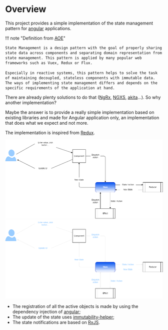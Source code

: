 # Overview

This project provides a simple implementation of the state management pattern for [angular](https://angular.io/) applications.


!!! note "Definition from [AOE](https://www.aoe.com/techradar/methods-and-patterns/state-management-pattern.html)"

    State Management is a design pattern with the goal of properly sharing state data across components and separating domain representation from state management. This pattern is applied by many popular web frameworks such as Vuex, Redux or Flux.

    Especially in reactive systems, this pattern helps to solve the task of maintaining decoupled, stateless components with immutable data. The ways of implementing state management differs and depends on the specific requirements of the application at hand.

There are already plenty solutions to do that ([NgRx](https://ngrx.io/), [NGXS](https://www.ngxs.io/), [akita](https://opensource.salesforce.com/akita/)...). So why another implementation?

Maybe the answer is to provide a really simple implementation based on existing libraries and made for Angular application only, an implementation that does what we expect and not more.

The implementation is inspired from [Redux](https://redux.js.org/).

![Overview](./assets/diagrams/overview.drawio.png#only-light)
![Overview](./assets/diagrams/overview-dark.drawio.png#only-dark)

- The registration of all the active objects is made by using the dependency injection of [angular](https://angular.io/guide/dependency-injection);
- The update of the state uses [immutability-helper](https://github.com/kolodny/immutability-helper);
- The state notifications are based on [RxJS](https://rxjs.dev/).
